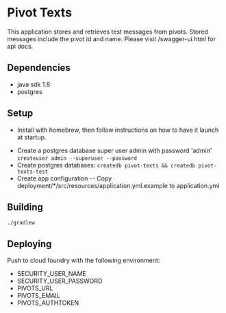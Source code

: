 # Pivot Texts

This application stores and retrieves test messages from pivots. Stored messages include the pivot id and name.
Please visit /swagger-ui.html for api docs.

## Dependencies

- java sdk 1.8
- postgres

## Setup

* Install with homebrew, then follow instructions on how to have it launch at startup.

- Create a postgres database super user admin with password 'admin' ```createuser admin --superuser --password```
- Create postgres databases: ```createdb pivot-texts && createdb pivot-texts-test```
- Create app configuration
  -- Copy deployment/*/src/resources/application.yml.example to application.yml

## Building

    ./gradlew
    
## Deploying

Push to cloud foundry with the following environment:

- SECURITY_USER_NAME
- SECURITY_USER_PASSWORD
- PIVOTS_URL
- PIVOTS_EMAIL
- PIVOTS_AUTHTOKEN
